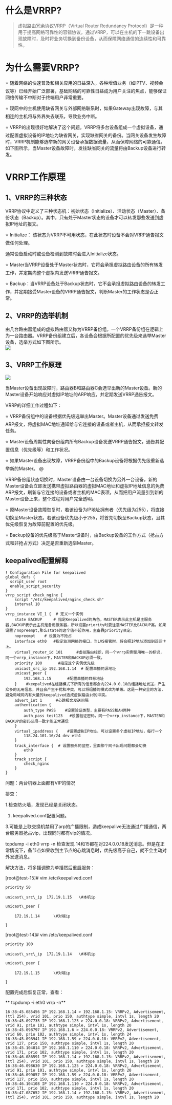 # 什么是VRRP?

> 虚拟路由冗余协议VRRP（Virtual Router Redundancy Protocol）是一种用于提高网络可靠性的容错协议。通过VRRP，可以在主机的下一跳设备出现故障时，及时将业务切换到备份设备，从而保障网络通信的连续性和可靠性。

# 为什么需要VRRP?

⭐ 随着网络的快速普及和相关应用的日益深入，各种增值业务（如IPTV、视频会议等）已经开始广泛部署，基础网络的可靠性日益成为用户关注的焦点，能够保证网络传输不中断对于终端用户非常重要。

⭐ 现网中的主机使用缺省网关与外部网络联系时，如果Gateway出现故障，与其相连的主机将与外界失去联系，导致业务中断。

⭐ VRRP的出现很好地解决了这个问题。VRRP将多台设备组成一个虚拟设备，通过配置虚拟设备的IP地址为缺省网关，实现缺省网关的备份。当网关设备发生故障时，VRRP机制能够选举新的网关设备承担数据流量，从而保障网络的可靠通信。如下图所示，当Master设备故障时，发往缺省网关的流量将由Backup设备进行转发。

# VRRP工作原理

## 1、VRRP的三种状态

VRRP协议中定义了三种状态机：初始状态（Initialize）、活动状态（Master）、备份状态（Backup）。其中，只有处于Master状态的设备才可以转发那些发送到虚拟IP地址的报文。

⭐ Initialize： 该状态为VRRP不可用状态，在此状态时设备不会对VRRP通告报文做任何处理。

通常设备启动时或设备检测到故障时会进入Initialize状态。

⭐ Master当VRRP设备处于Master状态时，它将会承担虚拟路由设备的所有转发工作，并定期向整个虚拟内发送VRRP通告报文。

⭐ Backup：当VRRP设备处于Backup状态时，它不会承担虚拟路由设备的转发工作，并定期接受Master设备的VRRP通告报文，判断Master的工作状态是否正常。

## 2、VRRP的选举机制

由几台路由器组成的虚拟路由器又称为VRRP备份组。一个VRRP备份组在逻辑上为一台路由器。VRRP备份组建立后，各设备会根据所配置的优先级来选举Master设备，选举方式如下图所示。  
![](/assets/network-netbasic-vrrp1.png)

## 3、VRRP工作原理

![](/assets/network-netbasic-vrrp2.png)

当Master设备出现故障时，路由器B和路由器C会选举出新的Master设备。新的Master设备开始响应对虚拟IP地址的ARP响应，并定期发送VRRP通告报文。

VRRP的详细工作过程如下：

⭐ VRRP备份组中的设备根据优先级选举出Master。Master设备通过发送免费ARP报文，将虚拟MAC地址通知给与它连接的设备或者主机，从而承担报文转发任务。

⭐ Master设备周期性向备份组内所有Backup设备发送VRRP通告报文，通告其配置信息（优先级等）和工作状况。

⭐ 如果Master设备出现故障，VRRP备份组中的Backup设备将根据优先级重新选举新的Master。 @

VRRP备份组状态切换时，Master设备由一台设备切换为另外一台设备，新的Master设备会立即发送携带虚拟路由器的虚拟MAC地址和虚拟IP地址信息的免费ARP报文，刷新与它连接的设备或者主机的MAC表项，从而把用户流量引到新的Master设备上来，整个过程对用户完全透明。

⭐ 原Master设备故障恢复时，若该设备为IP地址拥有者（优先级为255），将直接切换至Master状态。若该设备优先级小于255，将首先切换至Backup状态，且其优先级恢复为故障前配置的优先级。

⭐ Backup设备的优先级高于Master设备时，由Backup设备的工作方式（抢占方式和非抢占方式）决定是否重新选举Master。

## keepalived配置解释

```
! Configuration File for keepalived
global_defs {
  script_user root
  enable_script_security
}
vrrp_script check_nginx {
    script "/etc/keepalived/nginx_check.sh"
    interval 10
}
vrrp_instance VI_1 {  # 定义一个实例
    state BACKUP     # 指定Keepalived的角色，MASTER表示此主机是主服务器,BACKUP表示此主机是备用服务器，所以设置priority时要注意MASTER比BACKUP高。如果设置了nopreempt,那么state的这个值不起作用，主备靠priority决定。
    nopreempt    # 设置为不抢占 
    interface eth0   #指定监测网络的接口，当LVS接管时，将会把IP地址添加到该网卡上。
    virtual_router_id 101      #虚拟路由标识，同一个vrrp实例使用唯一的标识，同一个vrrp_instance下，MASTER和BACKUP必须一致。
    priority 100       #指定这个实例优先级
    unicast_src_ip 192.168.1.14  # 配置单播的源地址
    unicast_peer { 
        192.168.1.15       #配置单播的目标地址
    }    #keepalived在组播模式下所有的信息都会向224.0.0.18的组播地址发送，产生众多的无用信息，并且会产生干扰和冲突，可以将组播的模式改为单拨。这是一种安全的方法，避免局域网内有大量的keepalived造成虚拟路由id的冲突。
    advert_int 1      #心跳报文发送间隔
    authentication {
        auth_type PASS    #设置验证类型，主要有PASS和AH两种
        auth_pass test123   #设置验证密码，同一个vrrp_instance下，MASTER和BACKUP的密码必须一致才能正常通信
    }
    virtual_ipaddress {    #设置虚拟IP地址，可以设置多个虚拟IP地址，每行一个
        118.24.101.16/24 dev eth1 
    }
    track_interface {  # 设置额外的监控，里面那个网卡出现问题都会切换
        eth0
    }
    track_script {
        check_nginx
    }
}
```

问题：两台机器上面都有VIP的情况

排查：

1.检查防火墙，发现已经是关闭状态。

1. keepalived.conf配置问题。

3.可能是上联交换机禁用了arp的广播限制，造成keepalive无法通过广播通信，两台服务器抢占vip，出现同时都有vip的情况。

tcpdump -i eth0 vrrp -n 检查发现 14和15都在对224.0.0.18发送消息。但是在正常情况下，备节点如果收到主节点的心跳消息时，优先级高于自己，就不会主动对外发送消息。

解决方法，将多播调整为单播然后重启服务：

\[root@test-15\]\# vim /etc/keepalived.conf

```
priority 50

unicast\_src\_ip  172.19.1.15   \#本机ip

unicast\_peer {              

    172.19.1.14      \#对端ip

}
```

\[root@test-14\]\# vim /etc/keepalived.conf

```
priority 100

unicast\_src\_ip  172.19.1.14   \#本机ip

unicast\_peer {              

    172.19.1.15      \#对端ip

}
```

配置完成后恢复正常，查看：

** tcpdump -i eth0 vrrp -n**

```
16:38:45.085456 IP 192.168.1.14 > 192.168.1.15: VRRPv2, Advertisement, (ttl 254), vrid 101, prio 150, authtype simple, intvl 1s, length 20
16:38:45.097735 IP 192.168.1.125 > 224.0.0.18: VRRPv2, Advertisement, vrid 91, prio 101, authtype simple, intvl 1s, length 20
16:38:45.098797 IP 192.168.1.6 > 224.0.0.18: VRRPv2, Advertisement, vrid 60, prio 102, authtype simple, intvl 1s, length 24
16:38:45.098941 IP 192.168.1.59 > 224.0.0.18: VRRPv2, Advertisement, vrid 127, prio 150, authtype simple, intvl 1s, length 20
16:38:45.104014 IP 192.168.1.110 > 224.0.0.18: VRRPv2, Advertisement, vrid 171, prio 102, authtype simple, intvl 1s, length 20
16:38:46.086591 IP 192.168.1.14 > 192.168.1.15: VRRPv2, Advertisement, (ttl 254), vrid 101, prio 150, authtype simple, intvl 1s, length 20
16:38:46.098630 IP 192.168.1.125 > 224.0.0.18: VRRPv2, Advertisement, vrid 91, prio 101, authtype simple, intvl 1s, length 20
16:38:46.099057 IP 192.168.1.59 > 224.0.0.18: VRRPv2, Advertisement, vrid 127, prio 150, authtype simple, intvl 1s, length 20
16:38:46.104108 IP 192.168.1.110 > 224.0.0.18: VRRPv2, Advertisement, vrid 171, prio 102, authtype simple, intvl 1s, length 20
16:38:47.087652 IP 192.168.1.14 > 192.168.1.15: VRRPv2, Advertisement, (ttl 254), vrid 101, prio 150, authtype simple, intvl 1s, length 20
```



